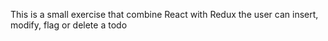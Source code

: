 This is a small exercise that combine React with Redux
the user can insert, modify, flag or delete a todo